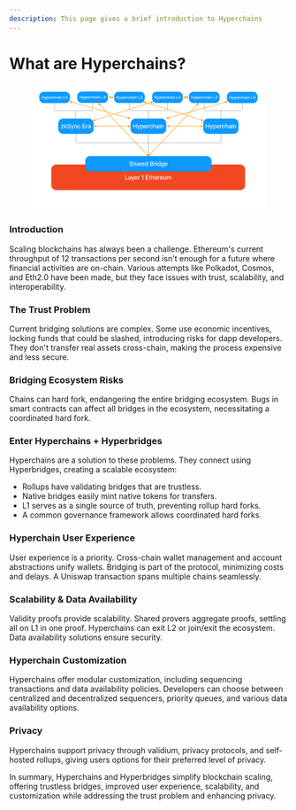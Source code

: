 ```yaml
---
description: This page gives a brief introduction to Hyperchains
---
```


# What are Hyperchains?

<figure><img src="../../.gitbook/assets/image (8).png" alt=""><figcaption></figcaption></figure>

### Introduction

Scaling blockchains has always been a challenge. Ethereum's current throughput of 12 transactions per second isn't enough for a future where financial activities are on-chain. Various attempts like Polkadot, Cosmos, and Eth2.0 have been made, but they face issues with trust, scalability, and interoperability.

### The Trust Problem

Current bridging solutions are complex. Some use economic incentives, locking funds that could be slashed, introducing risks for dapp developers. They don't transfer real assets cross-chain, making the process expensive and less secure.

### Bridging Ecosystem Risks

Chains can hard fork, endangering the entire bridging ecosystem. Bugs in smart contracts can affect all bridges in the ecosystem, necessitating a coordinated hard fork.

### Enter Hyperchains + Hyperbridges

Hyperchains are a solution to these problems. They connect using Hyperbridges, creating a scalable ecosystem:

* Rollups have validating bridges that are trustless.
* Native bridges easily mint native tokens for transfers.
* L1 serves as a single source of truth, preventing rollup hard forks.
* A common governance framework allows coordinated hard forks.

### Hyperchain User Experience

User experience is a priority. Cross-chain wallet management and account abstractions unify wallets. Bridging is part of the protocol, minimizing costs and delays. A Uniswap transaction spans multiple chains seamlessly.

### Scalability & Data Availability

Validity proofs provide scalability. Shared provers aggregate proofs, settling all on L1 in one proof. Hyperchains can exit L2 or join/exit the ecosystem. Data availability solutions ensure security.

### Hyperchain Customization

Hyperchains offer modular customization, including sequencing transactions and data availability policies. Developers can choose between centralized and decentralized sequencers, priority queues, and various data availability options.

### Privacy

Hyperchains support privacy through validium, privacy protocols, and self-hosted rollups, giving users options for their preferred level of privacy.

In summary, Hyperchains and Hyperbridges simplify blockchain scaling, offering trustless bridges, improved user experience, scalability, and customization while addressing the trust problem and enhancing privacy.



